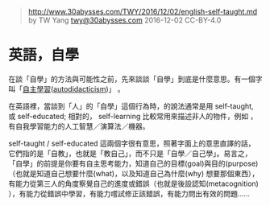 ﻿> http://www.30abysses.com/TWY/2016/12/02/english-self-taught.md
> by TW Yang <twy@30abysses.com> 2016-12-02 CC-BY-4.0

# 英語，自學

在談「自學」的方法與可能性之前，先來談談「自學」到底是什麼意思。有一個字
叫「[自主學習][1]([autodidacticism][2])」 。

[1]: https://zh.wikipedia.org/zh-tw/%E8%87%AA%E4%B8%BB%E5%AD%B8%E7%BF%92
[2]: https://en.wikipedia.org/wiki/Autodidacticism

在英語裡，當談到「人」的「自學」這個行為時，的說法通常是用 self-taught,
或 self-educated; 相對的， self-learning  比較常用來描述非人的物件，例如
，有自我學習能力的人工智慧／演算法／機器。

self-taught / self-educated 這兩個字很有意思，照著字面上的意思直譯的話，
它們指的是「自教」，也就是「教自己」，而不只是「自學／自己學」。易言之，
「自學」的前提是你要有自主思考能力，知道自己的目標(goal)與目的(purpose)
（也就是知道自己想要什麼(what)，以及知道自己為什麼(why) 想要那個東西），
有能力從第三人的角度察覺自己的進度或錯誤（也就是後設認知(metacognition)
），有能力從錯誤中學習，有能力嚐試修正該錯誤，有能力問出有效的問題……

